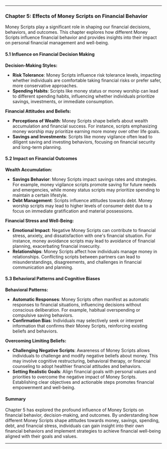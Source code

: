 
---

### Chapter 5: Effects of Money Scripts on Financial Behavior

Money Scripts play a significant role in shaping our financial decisions, behaviors, and outcomes. This chapter explores how different Money Scripts influence financial behavior and provides insights into their impact on personal financial management and well-being.

#### 5.1 Influence on Financial Decision Making

**Decision-Making Styles:**
- **Risk Tolerance**: Money Scripts influence risk tolerance levels, impacting whether individuals are comfortable taking financial risks or prefer safer, more conservative approaches.
- **Spending Habits**: Scripts like money status or money worship can lead to different spending habits, influencing whether individuals prioritize savings, investments, or immediate consumption.

**Financial Attitudes and Beliefs:**
- **Perceptions of Wealth**: Money Scripts shape beliefs about wealth accumulation and financial success. For instance, scripts emphasizing money worship may prioritize earning more money over other life goals.
- **Savings and Investments**: Scripts like money vigilance often lead to diligent saving and investing behaviors, focusing on financial security and long-term planning.

#### 5.2 Impact on Financial Outcomes

**Wealth Accumulation:**
- **Savings Behavior**: Money Scripts impact savings rates and strategies. For example, money vigilance scripts promote saving for future needs and emergencies, while money status scripts may prioritize spending to maintain a certain lifestyle.
- **Debt Management**: Scripts influence attitudes towards debt. Money worship scripts may lead to higher levels of consumer debt due to a focus on immediate gratification and material possessions.

**Financial Stress and Well-Being:**
- **Emotional Impact**: Negative Money Scripts can contribute to financial stress, anxiety, and dissatisfaction with one's financial situation. For instance, money avoidance scripts may lead to avoidance of financial planning, exacerbating financial insecurity.
- **Relationships**: Money Scripts affect how individuals manage money in relationships. Conflicting scripts between partners can lead to misunderstandings, disagreements, and challenges in financial communication and planning.

#### 5.3 Behavioral Patterns and Cognitive Biases

**Behavioral Patterns:**
- **Automatic Responses**: Money Scripts often manifest as automatic responses to financial situations, influencing decisions without conscious deliberation. For example, habitual overspending or compulsive saving behaviors.
- **Confirmation Bias**: Individuals may selectively seek or interpret information that confirms their Money Scripts, reinforcing existing beliefs and behaviors.

**Overcoming Limiting Beliefs:**
- **Challenging Negative Scripts**: Awareness of Money Scripts allows individuals to challenge and modify negative beliefs about money. This may involve cognitive restructuring, behavioral therapy, or financial counseling to adopt healthier financial attitudes and behaviors.
- **Setting Realistic Goals**: Align financial goals with personal values and priorities to overcome the negative impact of Money Scripts. Establishing clear objectives and actionable steps promotes financial empowerment and well-being.

#### Summary

Chapter 5 has explored the profound influence of Money Scripts on financial behavior, decision-making, and outcomes. By understanding how different Money Scripts shape attitudes towards money, savings, spending, debt, and financial stress, individuals can gain insight into their own financial behaviors and implement strategies to achieve financial well-being aligned with their goals and values.

---
